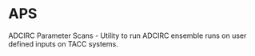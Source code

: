 # APS

ADCIRC Parameter Scans - Utility to run ADCIRC ensemble runs on user defined inputs on TACC systems. 

